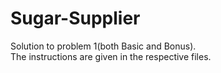 # Sugar-Supplier

Solution to problem 1(both Basic and Bonus).    
The instructions are given in the respective files.
